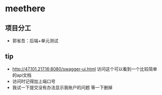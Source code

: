 # meethere

## 项目分工

- 郭省吾：后端+单元测试

## tip

- http://47.101.217.16:8080/swagger-ui.html 访问这个可以看到一个比较简单的api文档
- 访问时记得加上端口号
- 我试一下提交没有办法显示我账户的问题 等一下删掉

